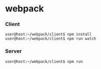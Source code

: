 # webpack

### Client
```console
user@host:~/webpack/client$ npm install
user@host:~/webpack/client$ npm run watch
```

### Server
```console
user@host:~/webpack/client$ npm run
```

